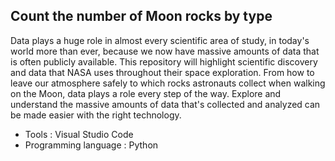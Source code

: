 ## Count the number of Moon rocks by type

Data plays a huge role in almost every scientific area of study, in today's world more than ever, because we now have massive amounts of data that is often publicly available.
This repository will highlight scientific discovery and data that NASA uses throughout their space exploration. From how to leave our atmosphere safely to which rocks astronauts collect when walking on the Moon, data plays a role every step of the way.
Explore and understand the massive amounts of data that's collected and analyzed can be made easier with the right technology. 

- Tools : Visual Studio Code
- Programming language : Python
